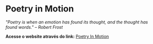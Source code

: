 # Poetry in Motion  
_"Poetry is when an emotion has found its thought, and the thought has found words." – Robert Frost_

**Acesse o website através do link:** [Poetry In Motion](https://vximoraes.github.io/poetry-in-motion/)
